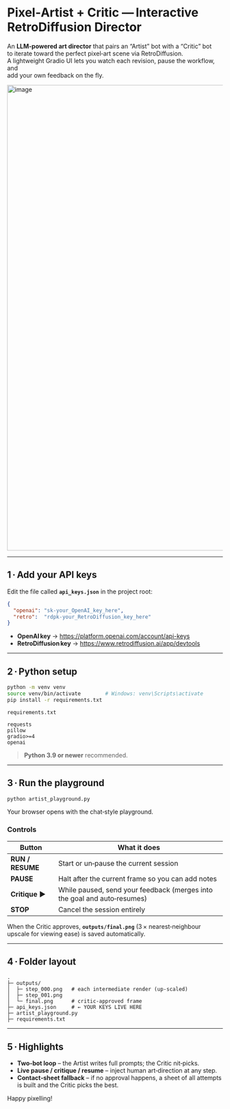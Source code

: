 # Pixel‑Artist + Critic — Interactive RetroDiffusion Director

An **LLM‑powered art director** that pairs an “Artist” bot with a “Critic” bot  
to iterate toward the perfect pixel‑art scene via RetroDiffusion.  
A lightweight Gradio UI lets you watch each revision, pause the workflow, and  
add your own feedback on the fly.

<img width="1486" height="1087" alt="image" src="https://github.com/user-attachments/assets/b6b2452c-d052-42b3-8629-9db4df892119" />


---

## 1 · Add your API keys

Edit the file called **`api_keys.json`** in the project root:

```json
{
  "openai": "sk‑your_OpenAI_key_here",
  "retro":  "rdpk‑your_RetroDiffusion_key_here"
}
```

* **OpenAI key** → <https://platform.openai.com/account/api-keys>  
* **RetroDiffusion key** → <https://www.retrodiffusion.ai/app/devtools>

---

## 2 · Python setup

```bash
python -m venv venv
source venv/bin/activate        # Windows: venv\Scripts\activate
pip install -r requirements.txt
```

`requirements.txt`

```
requests
pillow
gradio>=4
openai
```

> **Python 3.9 or newer** recommended.

---

## 3 · Run the playground

```bash
python artist_playground.py
```

Your browser opens with the chat‑style playground.

### Controls

| Button | What it does |
|--------|--------------|
| **RUN / RESUME** | Start or un‑pause the current session |
| **PAUSE** | Halt after the current frame so you can add notes |
| **Critique ▶** | While paused, send your feedback (merges into the goal and auto‑resumes) |
| **STOP** | Cancel the session entirely |

When the Critic approves, **`outputs/final.png`** (3 × nearest‑neighbour upscale for viewing ease) is saved automatically.

---

## 4 · Folder layout

```
.
├─ outputs/
│  ├─ step_000.png   # each intermediate render (up‑scaled)
│  ├─ step_001.png
│  └─ final.png      # critic‑approved frame
├─ api_keys.json     # ← YOUR KEYS LIVE HERE
├─ artist_playground.py
├─ requirements.txt
```

---

## 5 · Highlights

* **Two‑bot loop** – the Artist writes full prompts; the Critic nit‑picks.  
* **Live pause / critique / resume** – inject human art‑direction at any step.  
* **Contact‑sheet fallback** – if no approval happens, a sheet of all attempts is built and the Critic picks the best.

Happy pixelling!
